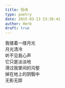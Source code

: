 ```yaml
---  
title: 短诗  
type: poetry  
date: 2015-03-13 23:36:41  
author: Herb  
draft: true
---  
```

我搂着一缕月光  
月光清冷  
听不见我心声  
它只是淡淡地  
滑过我掌间的沟壑  
掉在地上的阴翳中  
无影无踪